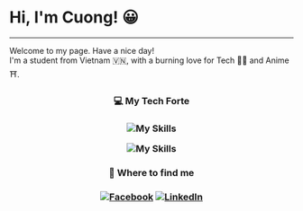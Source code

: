 <h1> Hi, I'm Cuong! 😀</h1>

---

Welcome to my page. Have a nice day! <br>
I'm a student from Vietnam :vietnam:, with a burning love for Tech 🧑‍💻 and Anime ⛩️.

<div align="center">

<h3 align="center"> 💻 My Tech Forte  <h3>

![My Skills](https://skillicons.dev/icons?i=c,cpp,py,bash)

![My Skills](https://skillicons.dev/icons?i=github,git,neovim,vscode)

<h3> 📲 Where to find me  <h3>



[![Facebook](https://img.shields.io/badge/Facebook-%231877F2.svg?style=for-the-badge&logo=Facebook&logoColor=white)](https://www.facebook.com/CiCi.Weeboo)
[![LinkedIn](https://img.shields.io/badge/linkedin-%230077B5.svg?style=for-the-badge&logo=linkedin&logoColor=white)](https://www.linkedin.com/in/nguy%E1%BB%85n-ch%C3%AD-c%C6%B0%E1%BB%9Dng-4265152aa/)
<!-- [![Gmail](https://img.shields.io/badge/Gmail-D14836?style=for-the-badge&logo=gmail&logoColor=white)](https://mail.google.com/mail/u/?authuser=cc03102005@gmail.com) -->


<!-- ![Top Langs](https://github-readme-stats.vercel.app/api/top-langs/?username=wicici0310&layout=compact) -->

<!-- [![Readme Quotes](https://quotes-github-readme.vercel.app/api?type=horizontal&theme=dark&border=true&quote=haha&author=Shit)](https://github.com/piyushsuthar/github-readme-quotes) -->

</div>

